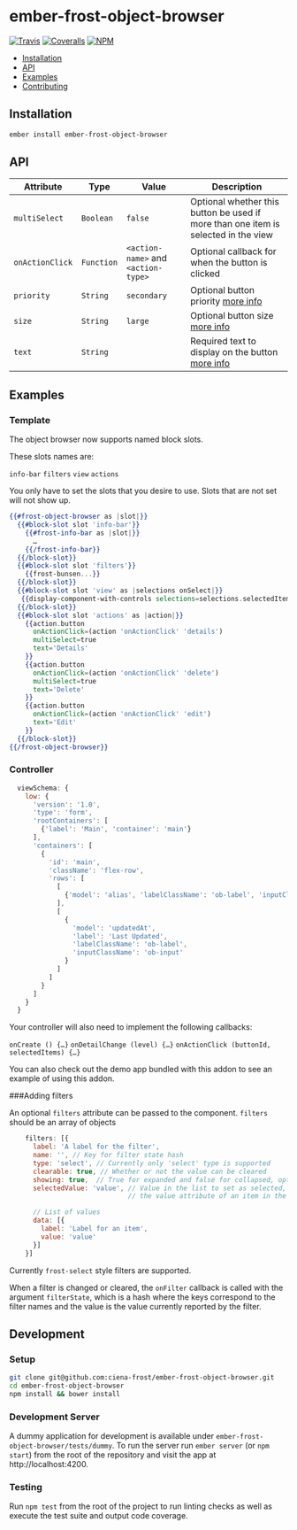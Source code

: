 # ember-frost-object-browser

[![Travis][ci-img]][ci-url] [![Coveralls][cov-img]][cov-url] [![NPM][npm-img]][npm-url]

* [Installation](#installation)
* [API](#api)
* [Examples](#examples)
* [Contributing](#contributing)

## Installation

```bash
ember install ember-frost-object-browser
```

## API

| Attribute | Type | Value | Description |
| --------- | ---- | ----- | ----------- |
| `multiSelect` | `Boolean`  | `false` | Optional whether this button be used if more than one item is selected in the view |
| `onActionClick` | `Function` | `<action-name>` and `<action-type>` | Optional callback for when the button is clicked |
| `priority` | `String` | `secondary` | Optional button priority [more info](https://github.com/ciena-frost/ember-frost-core/blob/master/frost-button.md) |
| `size` | `String` | `large` | Optional button size [more info](https://github.com/ciena-frost/ember-frost-core/blob/master/frost-button.md) |
| `text` | `String` | | Required text to display on the button [more info](https://github.com/ciena-frost/ember-frost-core/blob/master/frost-button.md) |

## Examples

### Template

The object browser now supports named block slots.

These slots names are:

`info-bar`
`filters`
`view`
`actions`

You only have to set the slots that you desire to use. Slots that are not set will not show up.

```handlebars
{{#frost-object-browser as |slot|}}
  {{#block-slot slot 'info-bar'}}
    {{#frost-info-bar as |slot|}}
      …
    {{/frost-info-bar}}
  {{/block-slot}}
  {{#block-slot slot 'filters'}}
    {{frost-bunsen...}}
  {{/block-slot}}
  {{#block-slot slot 'view' as |selections onSelect|}}
   {{display-component-with-controls selections=selections.selectedItems onSelect=(action onSelect)}}
  {{/block-slot}}
  {{#block-slot slot 'actions' as |action|}}
    {{action.button
      onActionClick=(action 'onActionClick' 'details')
      multiSelect=true
      text='Details'
    }}
    {{action.button
      onActionClick=(action 'onActionClick' 'delete')
      multiSelect=true
      text='Delete'
    }}
    {{action.button
      onActionClick=(action 'onActionClick' 'edit')
      text='Edit'
    }}
  {{/block-slot}}
{{/frost-object-browser}}
```

### Controller

```js
  viewSchema: {
    low: {
      'version': '1.0',
      'type': 'form',
      'rootContainers': [
        {'label': 'Main', 'container': 'main'}
      ],
      'containers': [
        {
          'id': 'main',
          'className': 'flex-row',
          'rows': [
            [
              {'model': 'alias', 'labelClassName': 'ob-label', 'inputClassName': 'ob-input'}
            ],
            [
              {
                'model': 'updatedAt',
                'label': 'Last Updated',
                'labelClassName': 'ob-label',
                'inputClassName': 'ob-input'
              }
            ]
          ]
        }
      ]
    }
  }
```

Your controller will also need to implement the following callbacks:

`onCreate () {…}`
`onDetailChange (level) {…}`
`onActionClick (buttonId, selectedItems) {…}`

You can also check out the demo app bundled with this addon to see an example of using this addon.

###Adding filters

An optional `filters` attribute can be passed to the component. `filters` should be an array of objects

```javascript
    filters: [{
      label: 'A label for the filter',
      name: '', // Key for filter state hash
      type: 'select', // Currently only 'select' type is supported
      clearable: true, // Whether or not the value can be cleared
      showing: true,  // True for expanded and false for collapsed, optional
      selectedValue: 'value', // Value in the list to set as selected, should match
                              // the value attribute of an item in the 'data' list

      // List of values
      data: [{
        label: 'Label for an item',
        value: 'value'
      }]
    }]

```

Currently `frost-select` style filters are supported.

When a filter is changed or cleared, the `onFilter` callback is called with the argument
`filterState`, which is a hash where the keys correspond to the filter names and the value is
the value currently reported by the filter.

## Development

### Setup

```bash
git clone git@github.com:ciena-frost/ember-frost-object-browser.git
cd ember-frost-object-browser
npm install && bower install
```

### Development Server

A dummy application for development is available under `ember-frost-object-browser/tests/dummy`.
To run the server run `ember server` (or `npm start`) from the root of the repository and
visit the app at http://localhost:4200.

### Testing

Run `npm test` from the root of the project to run linting checks as well as execute the test suite
and output code coverage.

[ci-img]: https://img.shields.io/travis/ciena-frost/ember-frost-object-browser.svg "CI Build Status"
[ci-url]: https://travis-ci.org/ciena-frost/ember-frost-object-browser

[cov-img]: https://img.shields.io/coveralls/ciena-frost/ember-frost-object-browser.svg "Code Coverage"
[cov-url]: https://coveralls.io/github/ciena-frost/ember-frost-object-browser

[npm-img]: https://img.shields.io/npm/v/ember-frost-object-browser.svg "Version"
[npm-url]: https://www.npmjs.com/package/ember-frost-object-browser
